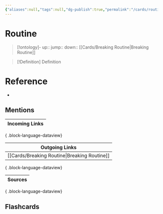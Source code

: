 ```yaml
---
{"aliases":null,"tags":null,"dg-publish":true,"permalink":"/cards/routine/","dgPassFrontmatter":true}
---
```


# Routine

> [!ontology]-
> up:: 
> jump:: 
> down:: [[Cards/Breaking Routine\|Breaking Routine]]

> [!Definition] Definition

# Reference

- 

## Mentions

| Incoming Links |
| -------------- |

{ .block-language-dataview}

| Outgoing Links                                  |
| ----------------------------------------------- |
| [[Cards/Breaking Routine\|Breaking Routine]] |

{ .block-language-dataview}

| Sources |
| ------- |

{ .block-language-dataview}

## Flashcards